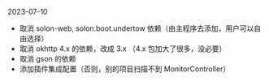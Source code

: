 
2023-07-10

* 取消 solon-web, solon.boot.undertow 依赖（由主程序去添加，用户可以自由选择）
* 取消 okhttp 4.x 的依赖，改成 3.x （4.x 包加大了很多，没必要）
* 取消 gson 的依赖
* 添加插件集成配置（否则，别的项目扫描不到 MonitorController）